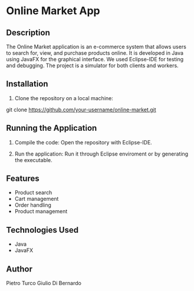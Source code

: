 # Online Market App

## Description
The Online Market application is an e-commerce system that allows users to search for, view, and purchase products online. It is developed in Java using JavaFX for the graphical interface.
We used Eclipse-IDE for testing and debugging.
The project is a simulator for both clients and workers.

## Installation
1. Clone the repository on a local machine:

git clone https://github.com/your-username/online-market.git

## Running the Application
1. Compile the code:
   Open the repository with Eclipse-IDE.


3. Run the application:
   Run it through Eclipse enviroment or by generating the executable.


## Features
- Product search
- Cart management
- Order handling
- Product management

## Technologies Used
- Java
- JavaFX
  
## Author
Pietro Turco
Giulio Di Bernardo
